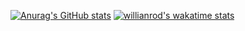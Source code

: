 
[![Anurag's GitHub stats](https://github-readme-stats.vercel.app/api?username=maletiger0404&show_icons=true&theme=merko&hide=prs)](https://github.com/maletiger0404/github-readme-stats)
[![willianrod's wakatime stats](https://github-readme-stats.vercel.app/api/wakatime?username=maletiger000&theme=merko)](https://github.com/maletiger0404/github-readme-stats)

<br />
<!--
**maletiger0404/maletiger0404** is a ✨ _special_ ✨ repository because its `README.md` (this file) appears on your GitHub profile.

Here are some ideas to get you started:

- 🔭 I’m currently working on ...
- 🌱 I’m currently learning ...
- 👯 I’m looking to collaborate on ...
- 🤔 I’m looking for help with ...
- 💬 Ask me about ...
- 📫 How to reach me: ...
- 😄 Pronouns: ...
- ⚡ Fun fact: ...
-->
